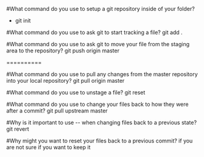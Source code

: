#What command do you use to setup a git repository inside of your folder?
- git init

#What command do you use to ask git to start tracking a file?
git add .

#What command do you use to ask git to move your file from the staging area to the repository?
git push origin master




==========

#What command do you use to pull any changes from the master repository into your local repository?
git pull origin master

#What command do you use to unstage a file?
git reset

#What command do you use to change your files back to how they were after a commit?
git pull upstream master

#Why is it important to use -- when changing files back to a previous state?
git revert

#Why might you want to reset your files back to a previous commit?
if you are not sure if you want to keep it  
